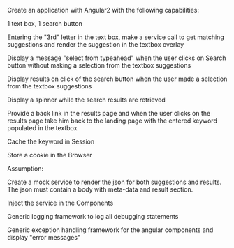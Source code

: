 Create an application with Angular2 with the following capabilities:

1 text box, 1 search button

Entering the "3rd" letter in the text box, make a service call to get matching suggestions and render the suggestion in the textbox overlay

Display a message "select from typeahead" when the user clicks on Search button without making a selection from the textbox suggestions

Display results on click of the search button when the user made a selection from the textbox suggestions

Display a spinner while the search results are retrieved

Provide a back link in the results page and when the user clicks on the results page take him back to the landing page with the entered keyword populated in the textbox

Cache the keyword in Session 

Store a cookie in the Browser


Assumption:

Create a mock service to render the json for both suggestions and results. The json must contain a body with meta-data and result section. 

Inject the service in the Components

Generic logging framework to log all debugging statements

Generic exception handling framework for the angular components and display "error messages"
